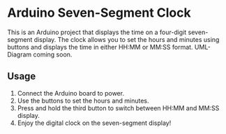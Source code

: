 # Arduino Seven-Segment Clock

This is an Arduino project that displays the time on a four-digit seven-segment display. The clock allows you to set the hours and minutes using buttons and displays the time in either HH:MM or MM:SS format.
UML-Diagram coming soon.

## Usage
1. Connect the Arduino board to power.
2. Use the buttons to set the hours and minutes.
3. Press and hold the third button to switch between HH:MM and MM:SS display.
4. Enjoy the digital clock on the seven-segment display!
